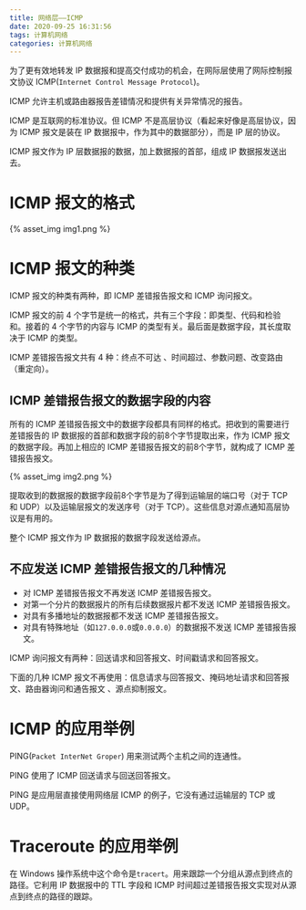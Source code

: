 ```yaml
---
title: 网络层——ICMP
date: 2020-09-25 16:31:56
tags: 计算机网络
categories: 计算机网络
---
```


为了更有效地转发 IP 数据报和提高交付成功的机会，在网际层使用了网际控制报文协议 ICMP(`Internet Control Message Protocol`)。

ICMP 允许主机或路由器报告差错情况和提供有关异常情况的报告。

ICMP 是互联网的标准协议。但 ICMP 不是高层协议（看起来好像是高层协议，因为 ICMP 报文是装在 IP 数据报中，作为其中的数据部分），而是 IP 层的协议。

ICMP 报文作为 IP 层数据报的数据，加上数据报的首部，组成 IP 数据报发送出去。

# ICMP 报文的格式

{% asset_img img1.png %}

# ICMP 报文的种类
ICMP 报文的种类有两种，即 ICMP 差错报告报文和 ICMP 询问报文。

ICMP 报文的前 4 个字节是统一的格式，共有三个字段：即类型、代码和检验和。接着的 4 个字节的内容与 ICMP 的类型有关。最后面是数据字段，其长度取决于 ICMP 的类型。

ICMP 差错报告报文共有 4 种：终点不可达 、时间超过、参数问题、改变路由（重定向）。

## ICMP 差错报告报文的数据字段的内容
所有的 ICMP 差错报告报文中的数据字段都具有同样的格式。把收到的需要进行差错报告的 IP 数据报的首部和数据字段的前8个字节提取出来，作为 ICMP 报文的数据字段。再加上相应的 ICMP 差错报告报文的前8个字节，就构成了 ICMP 差错报告报文。

{% asset_img img2.png %}

提取收到的数据报的数据字段前8个字节是为了得到运输层的端口号（对于 TCP 和 UDP）以及运输层报文的发送序号（对于 TCP）。这些信息对源点通知高层协议是有用的。

整个 ICMP 报文作为 IP 数据报的数据字段发送给源点。
## 不应发送 ICMP 差错报告报文的几种情况
* 对 ICMP 差错报告报文不再发送 ICMP 差错报告报文。
* 对第一个分片的数据报片的所有后续数据报片都不发送 ICMP 差错报告报文。
* 对具有多播地址的数据报都不发送 ICMP 差错报告报文。
* 对具有特殊地址（如`127.0.0.0`或`0.0.0.0`）的数据报不发送 ICMP 差错报告报文。

ICMP 询问报文有两种：回送请求和回答报文、时间戳请求和回答报文。

下面的几种 ICMP 报文不再使用：信息请求与回答报文、掩码地址请求和回答报文、路由器询问和通告报文 、源点抑制报文。
# ICMP 的应用举例
PING(`Packet InterNet Groper`) 用来测试两个主机之间的连通性。

PING 使用了 ICMP 回送请求与回送回答报文。

PING 是应用层直接使用网络层 ICMP 的例子，它没有通过运输层的 TCP 或UDP。 
# Traceroute 的应用举例
在 Windows 操作系统中这个命令是`tracert`。用来跟踪一个分组从源点到终点的路径。它利用 IP 数据报中的 TTL 字段和 ICMP 时间超过差错报告报文实现对从源点到终点的路径的跟踪。
